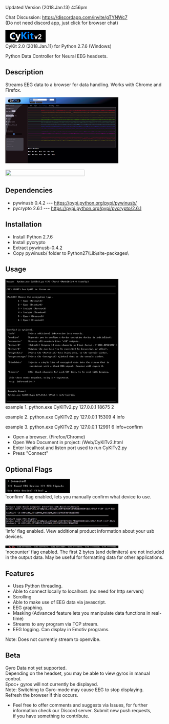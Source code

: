 Updated Version (2018.Jan.13) 4:56pm

Chat Discussion:
https://discordapp.com/invite/gTYNWc7 <br>
(Do not need discord app, just click for browser chat)

<img src="./git-Images/CyKITv2.png" width=25% height=25% ><br>
CyKit 2.0 (2018.Jan.11) for Python 2.7.6 (Windows)

Python Data Controller for Neural EEG headsets.

Description
-----------
Streams EEG data to a browser for data handling.
Works with Chrome and Firefox.

<img src="./git-Images/CyKITpreview.png" width=70% height=70% ><br><br>
<img src="http://cymaticorp.com/edu/CyKITv2-/CyKITv2-example.png" width=70% height=70% ><br>

Dependencies
------------
* pywinusb 0.4.2 --- https://pypi.python.org/pypi/pywinusb/  <br>
* pycrypto 2.6.1 --- https://pypi.python.org/pypi/pycrypto/2.6.1


Installation
------------
* Install Python 2.7.6
* Install pycrypto
* Extract pywinusb-0.4.2
* Copy pywinusb/ folder to Python27\Lib\site-packages\

Usage
-----

<img src="./git-Images/helpFile.png" width=70% height=70% ><br>
example 1.
python.exe CyKITv2.py 127.0.0.1 18675 2

example 2.
python.exe CyKITv2.py 127.0.0.1 15309 4 info

example 3.
python.exe CyKITv2.py 127.0.0.1 12991 6 info+confirm


* Open a browser. (Firefox/Chrome)
* Open Web Document in project: /Web/CyKITv2.html
* Enter localhost and listen port used to run CyKITv2.py
* Press "Connect"

Optional Flags
--------------
<img src="./git-Images/help1.png" width=40% height=40% ><br>
'confirm' flag enabled, lets you manually confirm what device to use.

<img src="./git-Images/help2.png" width=70% height=70% ><br>
'info' flag enabled. View additional product information about your
usb devices.

<img src="./git-Images/help4.png" width=70% height=70% ><br>
'nocounter' flag enabled. The first 2 bytes (and delimiters) are not included<br>
in the output data. May be useful for formatting data for other applications.

Features
--------

* Uses Python threading.
* Able to connect locally to localhost. (no need for http servers)
* Scrolling
* Able to make use of EEG data via javascript.
* EEG graphing.
* Masking (Advanced feature lets you manipulate data functions in real-time)
* Streams to any program via TCP stream.
* EEG logging. Can display in Emotiv programs.

Note: Does not currently stream to openvibe. <br>

Beta
----

Gyro Data not yet supported.  <br>
Depending on the headset, you may be able to view gyros in manual control. <br>
Epoc+ gyros will not currently be displayed. <br>
Note: Switching to Gyro-mode may cause EEG to stop displaying.  <br>
Refresh the browser if this occurs. <br>

* Feel free to offer comments and suggests via Issues, for further <br>
information check our Discord server.  Submit new push requests,  <br>
if you have something to contribute. <br>
